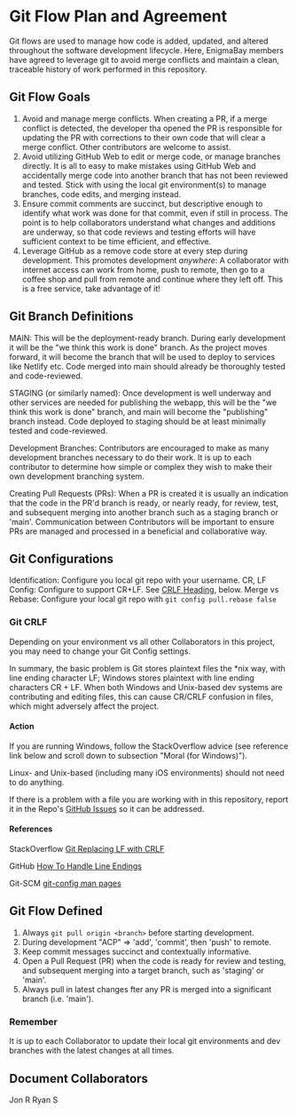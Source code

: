 # Git Flow Plan and Agreement

Git flows are used to manage how code is added, updated, and altered throughout the software development lifecycle. Here, EnigmaBay members have agreed to leverage git to avoid merge conflicts and maintain a clean, traceable history of work performed in this repository.

## Git Flow Goals

1. Avoid and manage merge conflicts. When creating a PR, if a merge conflict is detected, the developer tha opened the PR is responsible for updating the PR with corrections to their own code that will clear a merge conflict. Other contributors are welcome to assist.
1. Avoid utilizing GitHub Web to edit or merge code, or manage branches directly. It is all to easy to make mistakes using GitHub Web and accidentally merge code into another branch that has not been reviewed and tested. Stick with using the local git environment(s) to manage branches, code edits, and merging instead.
1. Ensure commit comments are succinct, but descriptive enough to identify what work was done for that commit, even if still in process. The point is to help collaborators understand what changes and additions are underway, so that code reviews and testing efforts will have sufficient context to be time efficient, and effective.
1. Leverage GitHub as a remove code store at every step during development. This promotes development *anywhere*: A collaborator with internet access can work from home, push to remote, then go to a coffee shop and pull from remote and continue where they left off. This is a free service, take advantage of it!

## Git Branch Definitions

MAIN: This will be the deployment-ready branch. During early development it will be the "we think this work is done" branch. As the project moves forward, it will become the branch that will be used to deploy to services like Netlify etc. Code merged into main should already be thoroughly tested and code-reviewed.

STAGING (or similarly named): Once development is well underway and other services are needed for publishing the webapp, this will be the "we think this work is done" branch, and main will become the "publishing" branch instead. Code deployed to staging should be at least minimally tested and code-reviewed.

Development Branches: Contributors are encouraged to make as many development branches necessary to do their work. It is up to each contributor to determine how simple or complex they wish to make their own development branching system.

Creating Pull Requests (PRs): When a PR is created it is usually an indication that the code in the PR'd branch is ready, or nearly ready, for review, test, and subsequent merging into another branch such as a staging branch or 'main'. Communication between Contributors will be important to ensure PRs are managed and processed in a beneficial and collaborative way.

## Git Configurations

Identification: Configure you local git repo with your username.
CR, LF Config: Configure to support CR+LF. See [CRLF Heading](#git-crlf), below.
Merge vs Rebase: Configure your local git repo with `git config pull.rebase false`

### Git CRLF

Depending on your environment vs all other Collaborators in this project, you may need to change your Git Config settings.

In summary, the basic problem is Git stores plaintext files the *nix way, with line ending character LF; Windows stores plaintext with line ending characters CR + LF. When both Windows and Unix-based dev systems are contributing and editing files, this can cause CR/CRLF confusion in files, which might adversely affect the project.

#### Action

If you are running Windows, follow the StackOverflow advice (see reference link below and scroll down to subsection "Moral (for Windows)").

Linux- and Unix-based (including many iOS environments) should not need to do anything.

If there is a problem with a file you are working with in this repository, report it in the Repo's [GitHub Issues](https://github.com/EnigmaBay/lingobingojs/issues) so it can be addressed.

#### References

StackOverflow [Git Replacing LF with CRLF](https://stackoverflow.com/questions/1967370/git-replacing-lf-with-crlf/20653073#20653073)

GitHub [How To Handle Line Endings](https://docs.github.com/en/get-started/getting-started-with-git/configuring-git-to-handle-line-endings#per-repository-settings)

Git-SCM [git-config man pages](https://git-scm.com/docs/git-config)

## Git Flow Defined

1. Always `git pull origin <branch>` before starting development.
1. During development "ACP" => 'add', 'commit', then 'push' to remote.
1. Keep commit messages succinct and contextually informative.
1. Open a Pull Request (PR) when the code is ready for review and testing, and subsequent merging into a target branch, such as 'staging' or 'main'.
1. Always pull in latest changes fter any PR is merged into a significant branch (i.e. 'main').

### Remember

It is up to each Collaborator to update their local git environments and dev branches with the latest changes at all times.

## Document Collaborators

Jon R
Ryan S
